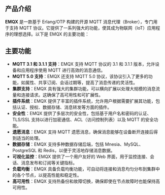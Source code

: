 ## 产品介绍

**EMQX** 是一款基于 Erlang/OTP 构建的开源 MQTT 消息代理（Broker），专门用于支持 MQTT 协议。它提供了一系列强大的功能，使其成为物联网（IoT）应用程序的理想选择。以下是 EMQX 的主要功能：

## 主要功能

- **MQTT 3.1 和 3.1.1 支持**：EMQX 支持 MQTT 协议的 3.1 和 3.1.1 版本，允许设备和应用程序使用 MQTT 进行高效的消息通信。
- **MQTT 5.0 支持**：EMQX 还支持 MQTT 5.0 协议，该协议引入了更多的功能，如属性、共享订阅、会话过期等，提高了消息传递的灵活性。
- **集群支持**：EMQX 具有强大的集群功能，可以横向扩展以处理大规模的消息流量和连接请求。这确保了高可用性和可扩展性。
- **插件系统**：EMQX 提供了丰富的插件系统，允许用户根据需要扩展其功能，包括认证、授权、数据存储、消息转发等方面的插件。
- **安全性**：EMQX 提供了多层次的安全性，包括基于用户名和密码的认证、TLS/SSL 支持以进行加密通信、ACL（访问控制列表）以及 MQTT 的安全功能。
- **遗愿消息**：EMQX 支持 MQTT 遗愿消息，确保消息能够在设备断开连接后得到适当的处理。
- **数据存储**：EMQX 支持多种数据存储后端，包括 Mnesia、MySQL、PostgreSQL 和 Redis，以便于灵活地存储消息数据。
- **可视化监控**：EMQX 提供了一个用户友好的 Web 界面，用于监控连接、会话、消息发布和订阅等关键指标。
- **负载均衡**：EMQX 具备负载均衡功能，可自动将连接和消息均匀分布到集群中的各个节点，以提高性能和稳定性。
- **高可用性**：EMQX 支持热备份和故障切换，确保即使在节点故障时也能保持高可用性。
